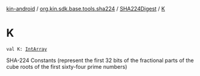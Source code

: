 [kin-android](../../index.md) / [org.kin.sdk.base.tools.sha224](../index.md) / [SHA224Digest](index.md) / [K](./-k.md)

# K

`val K: `[`IntArray`](https://kotlinlang.org/api/latest/jvm/stdlib/kotlin/-int-array/index.html)

SHA-224 Constants
(represent the first 32 bits of the fractional parts of the
cube roots of the first sixty-four prime numbers)

